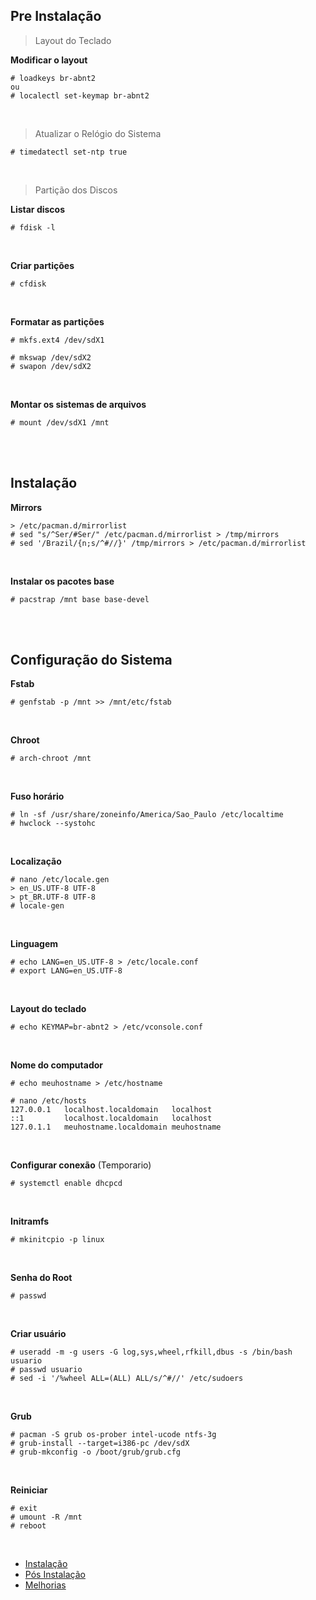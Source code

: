 ## Pre Instalação
 
 > Layout do Teclado
 
**Modificar o layout**

    # loadkeys br-abnt2
    ou
    # localectl set-keymap br-abnt2
<br>

> Atualizar o Relógio do Sistema

    # timedatectl set-ntp true
<br>

> Partição dos Discos

**Listar discos**

    # fdisk -l
<br>

**Criar partições**

    # cfdisk
<br>

**Formatar as partições**

    # mkfs.ext4 /dev/sdX1
    
    # mkswap /dev/sdX2
    # swapon /dev/sdX2
<br>

**Montar os sistemas de arquivos**

    # mount /dev/sdX1 /mnt

<br><br>

## Instalação

**Mirrors**

    > /etc/pacman.d/mirrorlist
    # sed "s/^Ser/#Ser/" /etc/pacman.d/mirrorlist > /tmp/mirrors
    # sed '/Brazil/{n;s/^#//}' /tmp/mirrors > /etc/pacman.d/mirrorlist
<br>

**Instalar os pacotes base**

    # pacstrap /mnt base base-devel

<br><br>

## Configuração do Sistema

**Fstab**

    # genfstab -p /mnt >> /mnt/etc/fstab
<br>

**Chroot**

    # arch-chroot /mnt
<br>

**Fuso horário**

    # ln -sf /usr/share/zoneinfo/America/Sao_Paulo /etc/localtime
    # hwclock --systohc
<br>

**Localização**

    # nano /etc/locale.gen
    > en_US.UTF-8 UTF-8
    > pt_BR.UTF-8 UTF-8
    # locale-gen
<br>
  
**Linguagem**

    # echo LANG=en_US.UTF-8 > /etc/locale.conf
    # export LANG=en_US.UTF-8 
<br>

**Layout do teclado**

    # echo KEYMAP=br-abnt2 > /etc/vconsole.conf
<br>

**Nome do computador**

    # echo meuhostname > /etc/hostname
    
    # nano /etc/hosts
    127.0.0.1   localhost.localdomain   localhost
    ::1         localhost.localdomain   localhost
    127.0.1.1   meuhostname.localdomain meuhostname
<br>

**Configurar conexão** (Temporario)

    # systemctl enable dhcpcd
<br>

**Initramfs**

    # mkinitcpio -p linux
<br>

**Senha do Root**

    # passwd
<br>

**Criar usuário**

    # useradd -m -g users -G log,sys,wheel,rfkill,dbus -s /bin/bash usuario
    # passwd usuario
    # sed -i '/%wheel ALL=(ALL) ALL/s/^#//' /etc/sudoers
<br>

**Grub**

    # pacman -S grub os-prober intel-ucode ntfs-3g
    # grub-install --target=i386-pc /dev/sdX
    # grub-mkconfig -o /boot/grub/grub.cfg
<br>

**Reiniciar**

    # exit
    # umount -R /mnt
    # reboot

<br>

- [Instalação](https://github.com/dancp/arch-anotations/blob/master/arch-install.md)
- [Pós Instalação](https://github.com/dancp/arch-anotations/blob/master/arch-post-install.md)
- [Melhorias](https://github.com/dancp/arch-annotations/blob/master/tweaks.md)
